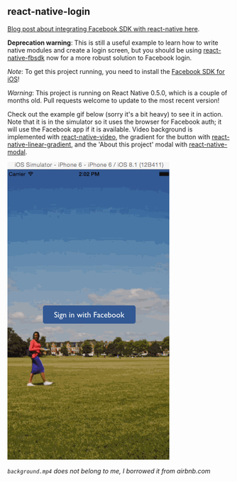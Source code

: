## react-native-login

[Blog post about integrating Facebook SDK with react-native here](http://brentvatne.ca/facebook-login-with-react-native/).

**Deprecation warning**: This is still a useful example to learn how to write native modules and create a login screen, but you should be using [react-native-fbsdk](https://github.com/facebook/react-native-fbsdk) now for a more robust solution to Facebook login.

*Note*: To get this project running, you need to install the [Facebook SDK for iOS](https://developers.facebook.com/docs/ios)! 

*Warning*: This project is running on React Native 0.5.0, which is a couple of months old. Pull requests welcome to update to the most recent version!

Check out the example gif below (sorry it's a bit heavy) to see it in action. Note that it is in the simulator so it uses the browser for Facebook auth; it will use the Facebook app if it is available. Video background is implemented with [react-native-video](https://github.com/brentvatne/react-native-video), the gradient for the button with [react-native-linear-gradient](https://github.com/brentvatne/react-native-linear-gradient), and the 'About this project' modal with [react-native-modal](https://github.com/brentvatne/react-native-modal).

![Demo gif](https://github.com/lukamarin/login-react-native/blob/master/demo!!!.gif)

*`background.mp4` does not belong to me, I borrowed it from airbnb.com*
